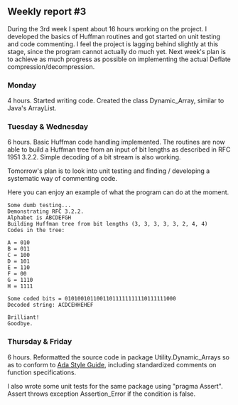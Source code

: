 ## Weekly report #3

During the 3rd week I spent about 16 hours working on the project. 
I developed the basics of Huffman routines and got started on unit testing
and code commenting. I feel the project is lagging behind slightly at this stage,
since the program cannot actually do much yet. Next week's plan is to achieve
as much progress as possible on implementing the actual Deflate compression/decompression.


### Monday

4 hours. Started writing code. Created the class Dynamic_Array, similar to Java's ArrayList.


### Tuesday & Wednesday

6 hours. Basic Huffman code handling implemented. The routines are now able
to build a Huffman tree from an input of bit lengths as described in 
RFC 1951 3.2.2. Simple decoding of a bit stream is also working.

Tomorrow's plan is to look into unit testing and finding / developing a systematic
way of commenting code.

Here you can enjoy an example of what the program can do at the moment.

    Some dumb testing...
    Demonstrating RFC 3.2.2.
    Alphabet is ABCDEFGH
    Building Huffman tree from bit lengths (3, 3, 3, 3, 3, 2, 4, 4)
    Codes in the tree:
    
    A = 010
    B = 011
    C = 100
    D = 101
    E = 110
    F = 00
    G = 1110
    H = 1111
    
    Some coded bits = 01010010110011011111111110111111000
    Decoded string: ACDCEHHEHEF
    
    Brilliant!
    Goodbye.


### Thursday & Friday

6 hours. Reformatted the source code in package Utility.Dynamic_Arrays so
as to conform to [Ada Style Guide](https://en.wikibooks.org/wiki/Ada_Style_Guide),
including standardized comments on function specifications.

I also wrote some unit tests for the same package using "pragma Assert".
Assert throws exception Assertion_Error if the condition is false.
